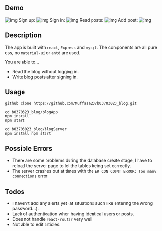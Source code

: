 ## Demo
 ![img](https://github.com/Muffasa23/b03703023_blog/blob/master/src/demo/blog)
 Sign up:
 ![img](https://github.com/Muffasa23/b03703023_blog/blob/master/src/demo/sign_up.gif)
 Sign in:
 ![img](https://github.com/Muffasa23/b03703023_blog/blob/master/src/demo/sign_in.gif)
 Read posts:
 ![img](https://github.com/Muffasa23/b03703023_blog/blob/master/src/demo/read_posts.gif)
 Add post:
 ![img](https://github.com/Muffasa23/b03703023_blog/blob/master/src/demo/add_posts.gif)
 
 ## Description
The app is built with `react`, `Express` and `mysql`.
The components are all pure css, no `material-ui` or `antd` are used.

You are able to...
- Read the blog without logging in.
- Write blog posts after signing in.

## Usage
```
github clone https://github.com/Muffasa23/b03703023_blog.git

cd b0370323_blog/blogApp
npm install
npm start

cd b03703023_blog/blogServer
npm install npm start
```

## Possible Errors
- There are some problems during the database create stage, I have to reload the server page to let the tables being set correctly.
- The server crashes out at times with the `ER_CON_COUNT_ERROR: Too many connections` error

## Todos 
- I haven't add any alerts yet (at situations such like entering the wrong password...).
- Lack of authentication when having identical users or posts.
- Does not handle `react-router` very well.
- Not able to edit articles.